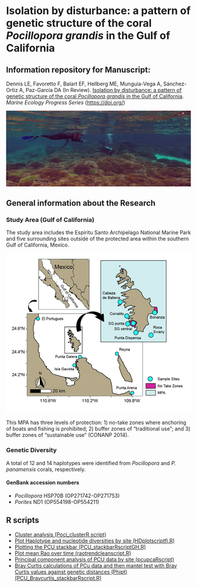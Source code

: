 # Isolation by disturbance: a pattern of genetic structure of the coral *Pocillopora grandis* in the Gulf of California

## Information repository for Manuscript:

Dennis LE, Favoretto F, Balart EF, Hellberg ME, Munguia-Vega A, Sánchez-Ortiz A, Paz-García DA (In Review). [Isolation by disturbance: a pattern of genetic structure of the coral *Pocillopora grandis* in the Gulf of California](https://www.marinebiogenomics.com/publicaciones). *Marine Ecology Progress Series* (https://doi.org/)


![Portada](Media/Portada.jpg)

## General information about the Research

### Study Area (Gulf of California)

The study area includes the Espíritu Santo Archipelago National Marine Park and five surrounding sites outside of the protected area within the southern Gulf of California, Mexico.

![Map](Media/Fig01_map.jpg)

This MPA has three levels of protection: 1) no-take zones where anchoring of boats and fishing is prohibited; 2) buffer zones of “traditional use”; and 3) buffer zones of “sustainable use” (CONANP 2014).

### Genetic Diversity

 A total of 12 and 14 haplotypes were identified from *Pocillopora* and *P. panamensis* corals, respectively.

#### GenBank accession numbers
* *Pocillopora* HSP70B (OP271742-OP271753)
* *Porites* ND1 (OP554198-OP554211)

## R scripts

* [Cluster analysis (Poci_clusterR script)](Scripts/Poci_clusterRscript.R)
* [Plot Haplotype and nucleotide diversities by site (HDplotscriptfj.R)](Scripts/HDplotscriptfj.R)
* [Plotting the PCU stackbar (PCU_stackbarRscriptGH.R)](Scripts/PCU_stackbarRscriptGH.R)
* [Plot mean Rao over time (raotrendcleanscript.R)](Scripts/raotrendcleanscript.R)
* [Principal component analysis of PCU data by site (pcupcaRscript)](Scripts/PCUPCARscript.R)
* [Bray Curtis calculations of PCu data and then mantel test with Bray Curtis values against genetic distances (Phipt)(PCU_Braycurtis_stackbarRscript.R)](Scripts/PCU_Braycurtis_stackbarRscript.R)
